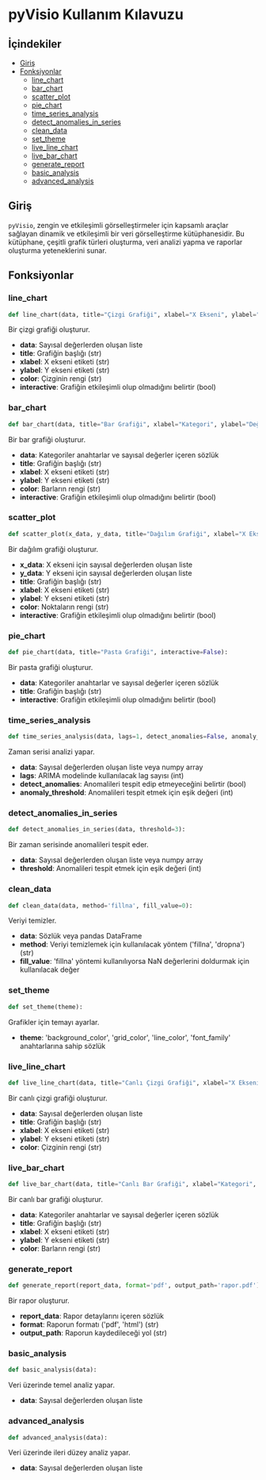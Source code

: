 
# pyVisio Kullanım Kılavuzu

## İçindekiler
- [Giriş](#giriş)
- [Fonksiyonlar](#fonksiyonlar)
  - [line_chart](#line_chart)
  - [bar_chart](#bar_chart)
  - [scatter_plot](#scatter_plot)
  - [pie_chart](#pie_chart)
  - [time_series_analysis](#time_series_analysis)
  - [detect_anomalies_in_series](#detect_anomalies_in_series)
  - [clean_data](#clean_data)
  - [set_theme](#set_theme)
  - [live_line_chart](#live_line_chart)
  - [live_bar_chart](#live_bar_chart)
  - [generate_report](#generate_report)
  - [basic_analysis](#basic_analysis)
  - [advanced_analysis](#advanced_analysis)

## Giriş
`pyVisio`, zengin ve etkileşimli görselleştirmeler için kapsamlı araçlar sağlayan dinamik ve etkileşimli bir veri görselleştirme kütüphanesidir. Bu kütüphane, çeşitli grafik türleri oluşturma, veri analizi yapma ve raporlar oluşturma yeteneklerini sunar.

## Fonksiyonlar

### line_chart
```python
def line_chart(data, title="Çizgi Grafiği", xlabel="X Ekseni", ylabel="Y Ekseni", color='mavi', interactive=False):
```
Bir çizgi grafiği oluşturur.

- **data**: Sayısal değerlerden oluşan liste
- **title**: Grafiğin başlığı (str)
- **xlabel**: X ekseni etiketi (str)
- **ylabel**: Y ekseni etiketi (str)
- **color**: Çizginin rengi (str)
- **interactive**: Grafiğin etkileşimli olup olmadığını belirtir (bool)

### bar_chart
```python
def bar_chart(data, title="Bar Grafiği", xlabel="Kategori", ylabel="Değer", color='mavi', interactive=False):
```
Bir bar grafiği oluşturur.

- **data**: Kategoriler anahtarlar ve sayısal değerler içeren sözlük
- **title**: Grafiğin başlığı (str)
- **xlabel**: X ekseni etiketi (str)
- **ylabel**: Y ekseni etiketi (str)
- **color**: Barların rengi (str)
- **interactive**: Grafiğin etkileşimli olup olmadığını belirtir (bool)

### scatter_plot
```python
def scatter_plot(x_data, y_data, title="Dağılım Grafiği", xlabel="X Ekseni", ylabel="Y Ekseni", color='mavi', interactive=False):
```
Bir dağılım grafiği oluşturur.

- **x_data**: X ekseni için sayısal değerlerden oluşan liste
- **y_data**: Y ekseni için sayısal değerlerden oluşan liste
- **title**: Grafiğin başlığı (str)
- **xlabel**: X ekseni etiketi (str)
- **ylabel**: Y ekseni etiketi (str)
- **color**: Noktaların rengi (str)
- **interactive**: Grafiğin etkileşimli olup olmadığını belirtir (bool)

### pie_chart
```python
def pie_chart(data, title="Pasta Grafiği", interactive=False):
```
Bir pasta grafiği oluşturur.

- **data**: Kategoriler anahtarlar ve sayısal değerler içeren sözlük
- **title**: Grafiğin başlığı (str)
- **interactive**: Grafiğin etkileşimli olup olmadığını belirtir (bool)

### time_series_analysis
```python
def time_series_analysis(data, lags=1, detect_anomalies=False, anomaly_threshold=3):
```
Zaman serisi analizi yapar.

- **data**: Sayısal değerlerden oluşan liste veya numpy array
- **lags**: ARIMA modelinde kullanılacak lag sayısı (int)
- **detect_anomalies**: Anomalileri tespit edip etmeyeceğini belirtir (bool)
- **anomaly_threshold**: Anomalileri tespit etmek için eşik değeri (int)

### detect_anomalies_in_series
```python
def detect_anomalies_in_series(data, threshold=3):
```
Bir zaman serisinde anomalileri tespit eder.

- **data**: Sayısal değerlerden oluşan liste veya numpy array
- **threshold**: Anomalileri tespit etmek için eşik değeri (int)

### clean_data
```python
def clean_data(data, method='fillna', fill_value=0):
```
Veriyi temizler.

- **data**: Sözlük veya pandas DataFrame
- **method**: Veriyi temizlemek için kullanılacak yöntem ('fillna', 'dropna') (str)
- **fill_value**: 'fillna' yöntemi kullanılıyorsa NaN değerlerini doldurmak için kullanılacak değer

### set_theme
```python
def set_theme(theme):
```
Grafikler için temayı ayarlar.

- **theme**: 'background_color', 'grid_color', 'line_color', 'font_family' anahtarlarına sahip sözlük

### live_line_chart
```python
def live_line_chart(data, title="Canlı Çizgi Grafiği", xlabel="X Ekseni", ylabel="Y Ekseni", color='mavi'):
```
Bir canlı çizgi grafiği oluşturur.

- **data**: Sayısal değerlerden oluşan liste
- **title**: Grafiğin başlığı (str)
- **xlabel**: X ekseni etiketi (str)
- **ylabel**: Y ekseni etiketi (str)
- **color**: Çizginin rengi (str)

### live_bar_chart
```python
def live_bar_chart(data, title="Canlı Bar Grafiği", xlabel="Kategori", ylabel="Değer", color='mavi'):
```
Bir canlı bar grafiği oluşturur.

- **data**: Kategoriler anahtarlar ve sayısal değerler içeren sözlük
- **title**: Grafiğin başlığı (str)
- **xlabel**: X ekseni etiketi (str)
- **ylabel**: Y ekseni etiketi (str)
- **color**: Barların rengi (str)

### generate_report
```python
def generate_report(report_data, format='pdf', output_path='rapor.pdf'):
```
Bir rapor oluşturur.

- **report_data**: Rapor detaylarını içeren sözlük
- **format**: Raporun formatı ('pdf', 'html') (str)
- **output_path**: Raporun kaydedileceği yol (str)

### basic_analysis
```python
def basic_analysis(data):
```
Veri üzerinde temel analiz yapar.

- **data**: Sayısal değerlerden oluşan liste

### advanced_analysis
```python
def advanced_analysis(data):
```
Veri üzerinde ileri düzey analiz yapar.

- **data**: Sayısal değerlerden oluşan liste
